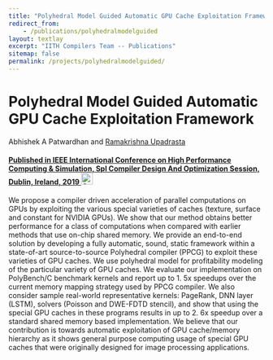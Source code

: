 ```yaml
---
title: "Polyhedral Model Guided Automatic GPU Cache Exploitation Framework"
redirect_from:
    - /publications/polyhedralmodelguided
layout: textlay
excerpt: "IITH Compilers Team -- Publications"
sitemap: false
permalink: /projects/polyhedralmodelguided/
---
```



<div class="container-fluid" style="height:100%; width:100%"> 
<h1>Polyhedral Model Guided Automatic GPU Cache Exploitation Framework</h1>
<p>Abhishek A Patwardhan and <a href="https://www.iith.ac.in/~ramakrishna" target="_blank">Ramakrishna Upadrasta</p>
<h4> Published in <a href="https://ieeexplore.ieee.org/document/9188095">IEEE International Conference on High Performance Computing & Simulation, Spl Compiler Design And Optimization Session, Dublin, Ireland, 2019
</a> 
 
 
 <a href= "https://github.com/abhishek111226/Texturizing-PPCG" target="_blank">
 <img class="dp-img" alt="OpenMp_Github" src="https://github.githubassets.com/favicons/favicon.svg" width="23px" height="23px" />
 </a> 
 </h4>
 
<p>We propose a compiler driven acceleration of parallel computations on GPUs by exploiting the various special varieties of caches (texture, surface and constant for NVIDIA GPUs). We show that our method obtains better performance for a class of computations when compared with earlier methods that use on-chip shared memory. We provide an end-to-end solution by developing a fully automatic, sound, static framework within a state-of-art source-to-source Polyhedral compiler (PPCG) to exploit these varieties of GPU caches. We use polyhedral model for profitability modeling of the particular variety of GPU caches. We evaluate our implementation on PolyBench/C benchmark kernels and report up to 1. 5x speedups over the current memory mapping strategy used by PPCG compiler. We also consider sample real-world representative kernels: PageRank, DNN layer (LSTM), solvers (Poisson and DWE-FDTD stencil), and show that using the special GPU caches in these programs results in up to 2. 6x speedup over a standard shared memory based implementation. We believe that our contribution is towards automatic exploitation of GPU cache/memory hierarchy as it shows general purpose computing usage of special GPU caches that were originally designed for image processing applications.</p>
<br>
</div>
